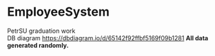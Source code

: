 # EmployeeSystem
PetrSU graduation work 
<br />
DB diagram https://dbdiagram.io/d/65142f92ffbf5169f09b1281
<b>All data generated randomly.</b>
